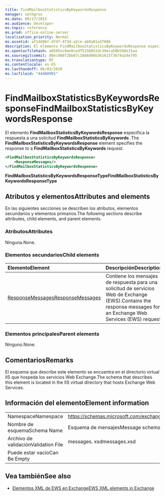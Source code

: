 ```yaml
---
title: FindMailboxStatisticsByKeywordsResponse
manager: sethgros
ms.date: 09/17/2015
ms.audience: Developer
ms.topic: reference
ms.prod: office-online-server
localization_priority: Normal
ms.assetid: af1dd9bf-df47-473d-a2ce-ab9a01a37606
description: El elemento FindMailboxStatisticsByKeywordsResponse especifica la respuesta a una solicitud FindMailboxStatisticsByKeywords.
ms.openlocfilehash: a0595ec9ee0cedf5150852dc39eca50b598e15aa
ms.sourcegitcommit: 88ec988f2bb67c1866d06b361615f3674a24e795
ms.translationtype: MT
ms.contentlocale: es-ES
ms.lasthandoff: 06/03/2020
ms.locfileid: "44460991"
---
```

# <a name="findmailboxstatisticsbykeywordsresponse"></a><span data-ttu-id="6fad1-103">FindMailboxStatisticsByKeywordsResponse</span><span class="sxs-lookup"><span data-stu-id="6fad1-103">FindMailboxStatisticsByKeywordsResponse</span></span>

<span data-ttu-id="6fad1-104">El elemento **FindMailboxStatisticsByKeywordsResponse** especifica la respuesta a una solicitud **FindMailboxStatisticsByKeywords** .</span><span class="sxs-lookup"><span data-stu-id="6fad1-104">The **FindMailboxStatisticsByKeywordsResponse** element specifies the response to a **FindMailboxStatisticsByKeywords** request.</span></span> 
  
```XML
<FindMailboxStatisticsByKeywordsResponse>
    <ResponseMessages/>
</FindMailboxStatisticsByKeywordsResponse>
```

 <span data-ttu-id="6fad1-105">**FindMailboxStatisticsByKeywordsResponseType**</span><span class="sxs-lookup"><span data-stu-id="6fad1-105">**FindMailboxStatisticsByKeywordsResponseType**</span></span>
## <a name="attributes-and-elements"></a><span data-ttu-id="6fad1-106">Atributos y elementos</span><span class="sxs-lookup"><span data-stu-id="6fad1-106">Attributes and elements</span></span>

<span data-ttu-id="6fad1-107">En las siguientes secciones se describen los atributos, elementos secundarios y elementos primarios.</span><span class="sxs-lookup"><span data-stu-id="6fad1-107">The following sections describe attributes, child elements, and parent elements.</span></span>
  
### <a name="attributes"></a><span data-ttu-id="6fad1-108">Atributos</span><span class="sxs-lookup"><span data-stu-id="6fad1-108">Attributes</span></span>

<span data-ttu-id="6fad1-109">Ninguna.</span><span class="sxs-lookup"><span data-stu-id="6fad1-109">None.</span></span>
  
### <a name="child-elements"></a><span data-ttu-id="6fad1-110">Elementos secundarios</span><span class="sxs-lookup"><span data-stu-id="6fad1-110">Child elements</span></span>

|<span data-ttu-id="6fad1-111">**Elemento**</span><span class="sxs-lookup"><span data-stu-id="6fad1-111">**Element**</span></span>|<span data-ttu-id="6fad1-112">**Descripción**</span><span class="sxs-lookup"><span data-stu-id="6fad1-112">**Description**</span></span>|
|:-----|:-----|
|[<span data-ttu-id="6fad1-113">ResponseMessages</span><span class="sxs-lookup"><span data-stu-id="6fad1-113">ResponseMessages</span></span>](responsemessages.md) <br/> |<span data-ttu-id="6fad1-114">Contiene los mensajes de respuesta para una solicitud de servicios Web de Exchange (EWS).</span><span class="sxs-lookup"><span data-stu-id="6fad1-114">Contains the response messages for an Exchange Web Services (EWS) request.</span></span>  <br/> |
   
### <a name="parent-elements"></a><span data-ttu-id="6fad1-115">Elementos principales</span><span class="sxs-lookup"><span data-stu-id="6fad1-115">Parent elements</span></span>

<span data-ttu-id="6fad1-116">Ninguno.</span><span class="sxs-lookup"><span data-stu-id="6fad1-116">None.</span></span>
  
## <a name="remarks"></a><span data-ttu-id="6fad1-117">Comentarios</span><span class="sxs-lookup"><span data-stu-id="6fad1-117">Remarks</span></span>

<span data-ttu-id="6fad1-118">El esquema que describe este elemento se encuentra en el directorio virtual IIS que hospeda los servicios Web Exchange.</span><span class="sxs-lookup"><span data-stu-id="6fad1-118">The schema that describes this element is located in the IIS virtual directory that hosts Exchange Web Services.</span></span>
  
## <a name="element-information"></a><span data-ttu-id="6fad1-119">Información del elemento</span><span class="sxs-lookup"><span data-stu-id="6fad1-119">Element information</span></span>

|||
|:-----|:-----|
|<span data-ttu-id="6fad1-120">Namespace</span><span class="sxs-lookup"><span data-stu-id="6fad1-120">Namespace</span></span>  <br/> |https://schemas.microsoft.com/exchange/services/2006/messages  <br/> |
|<span data-ttu-id="6fad1-121">Nombre de esquema</span><span class="sxs-lookup"><span data-stu-id="6fad1-121">Schema Name</span></span>  <br/> |<span data-ttu-id="6fad1-122">Esquema de mensajes</span><span class="sxs-lookup"><span data-stu-id="6fad1-122">Message schema</span></span>  <br/> |
|<span data-ttu-id="6fad1-123">Archivo de validación</span><span class="sxs-lookup"><span data-stu-id="6fad1-123">Validation File</span></span>  <br/> |<span data-ttu-id="6fad1-124">messages. xsd</span><span class="sxs-lookup"><span data-stu-id="6fad1-124">messages.xsd</span></span>  <br/> |
|<span data-ttu-id="6fad1-125">Puede estar vacío</span><span class="sxs-lookup"><span data-stu-id="6fad1-125">Can Be Empty</span></span>  <br/> ||
   
## <a name="see-also"></a><span data-ttu-id="6fad1-126">Vea también</span><span class="sxs-lookup"><span data-stu-id="6fad1-126">See also</span></span>



- [<span data-ttu-id="6fad1-127">Elementos XML de EWS en Exchange</span><span class="sxs-lookup"><span data-stu-id="6fad1-127">EWS XML elements in Exchange</span></span>](ews-xml-elements-in-exchange.md)

